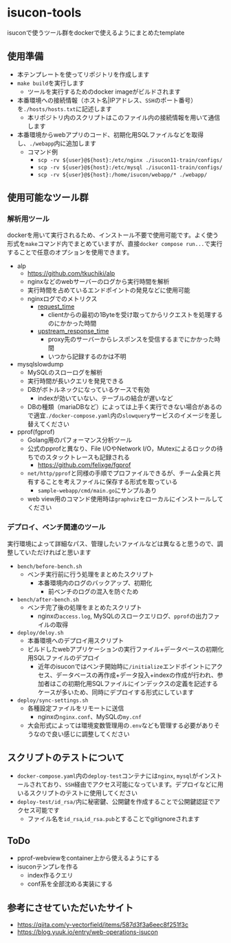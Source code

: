# isucon-tools
isuconで使うツール群をdockerで使えるようにまとめたtemplate

## 使用準備
- 本テンプレートを使ってリポジトリを作成します
- `make build`を実行します
    - ツールを実行するためのdocker imageがビルドされます
- 本番環境への接続情報（ホスト名|IPアドレス、`SSH`のポート番号）を`./hosts/hosts.txt`に記述します
    - 本リポジトリ内のスクリプトはこのファイル内の接続情報を用いて通信します
- 本番環境からwebアプリのコード、初期化用SQLファイルなどを取得し、`./webapp`内に追加します
    - コマンド例
        - `scp -rv ${user}@${host}:/etc/nginx ./isucon11-train/configs/`
        - `scp -rv ${user}@${host}:/etc/mysql ./isucon11-train/configs/`
        - `scp -rv ${user}@${host}:/home/isucon/webapp/* ./webapp/`



## 使用可能なツール群

### 解析用ツール
dockerを用いて実行されるため、インストール不要で使用可能です。よく使う形式を`make`コマンド内でまとめていますが、直接`docker compose run...`で実行することで任意のオプションを使用できます。

- alp
    - https://github.com/tkuchiki/alp
    - nginxなどのwebサーバーのログから実行時間を解析
    - 実行時間を占めているエンドポイントの発見などに使用可能
    - nginxログでのメトリクス
        - [request_time](https://nginx.org/en/docs/http/ngx_http_core_module.html#var_request_time:~:text=or%20%E2%80%9CPOST%E2%80%9D-,%24request_time,-request%20processing%20time)
            - clientからの最初の1Byteを受け取ってからリクエストを処理するのにかかった時間
        - [upstream_response_time](http://nginx.org/en/docs/http/ngx_http_upstream_module.html#:~:text=%24upstream_response_time)
            - proxy先のサーバーからレスポンスを受信するまでにかかった時間
            - いつから記録するのかは不明
- mysqlslowdump
    - MySQLのスローログを解析
    - 実行時間が長いクエリを発見できる
    - DBがボトルネックになっているケースで有効
        - indexが効いていない、テーブルの結合が遅いなど
    - DBの種類（mariaDBなど）によっては上手く実行できない場合があるので適宜`./docker-compose.yaml`内の`slowquery`サービスのイメージを差し替えてください
- pprof(fgprof)
    - Golang用のパフォーマンス分析ツール
    - 公式のpprofと異なり、File I/OやNetwork I/O，Mutexによるロックの待ちでのスタックトレースも記録される
        - https://github.com/felixge/fgprof
    - `net/http/pprof`と同様の手順でプロファイルできるが、チーム全員と共有することを考えファイルに保存する形式を取っている
        - `sample-webapp/cmd/main.go`にサンプルあり
    - web view用のコマンド使用時は`graphviz`をローカルにインストールしてください

### デプロイ、ベンチ関連のツール
実行環境によって詳細なパス、管理したいファイルなどは異なると思うので、調整していただければと思います

- `bench/before-bench.sh`
    - ベンチ実行前に行う処理をまとめたスクリプト
        - 本番環境内のログのバックアップ、初期化
            - 前ベンチのログの混入を防ぐため
- `bench/after-bench.sh`
    - ベンチ完了後の処理をまとめたスクリプト
        - nginxの`access.log`, MySQLのスロークエリログ、`pprof`の出力ファイルの取得
- `deploy/deloy.sh`
    - 本番環境へのデプロイ用スクリプト
    - ビルドしたwebアプリケーションの実行ファイル+データベースの初期化用SQLファイルのデプロイ
        - 近年のisuconではベンチ開始時に`/initialize`エンドポイントにアクセス、データベースの再作成+データ投入+indexの作成が行われ、参加者はこの初期化用SQLファイルにインデックスの定義を記述するケースが多いため、同時にデプロイする形式にしています
- `deploy/sync-settings.sh`
    - 各種設定ファイルをリモートに送信
        - nginxの`nginx.conf`、MySQLの`my.cnf`
    - 大会形式によっては環境変数管理用の`.env`なども管理する必要がありそうなので良い感じに調整してください

## スクリプトのテストについて
- `docker-compose.yaml`内の`deploy-test`コンテナには`nginx`, `mysql`がインストールされており、`SSH`経由でアクセス可能になっています。デプロイなどに用いるスクリプトのテストに使用してください
- `deploy-test/id_rsa/`内に秘密鍵、公開鍵を作成することで公開鍵認証でアクセス可能です
    - ファイル名を`id_rsa`,`id_rsa.pub`とすることでgitignoreされます

## ToDo
- pprof-webviewをcontainer上から使えるようにする
- isuconテンプレを作る
    - index作るクエリ
    - conf系を全部沈める実装にする

## 参考にさせていただいたサイト
- https://qiita.com/y-vectorfield/items/587d3f3a6eec8f251f3c
- https://blog.yuuk.io/entry/web-operations-isucon